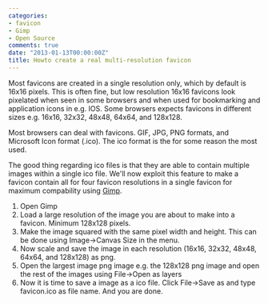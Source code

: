```yaml
---
categories:
- favicon
- Gimp
- Open Source
comments: true
date: "2013-01-13T00:00:00Z"
title: Howto create a real multi-resolution favicon
---
```


Most favicons are created in a single resolution only, which by default is 16x16 pixels. This is often fine, but low resolution 16x16 favicons look pixelated when seen in some browsers and when used for bookmarking and application icons in e.g. IOS. Some browsers expects favicons in different sizes e.g. 16x16, 32x32, 48x48, 64x64, and 128x128.

Most browsers can deal with favicons. GIF, JPG, PNG formats, and Microsoft Icon format (.ico). The ico format is the for some reason the most used.

The good thing regarding ico files is that they are able to contain multiple images within a single ico file. We'll now exploit this feature to make a favicon contain all for four favicon resolutions in a single favicon for maximum compability using [Gimp](http://www.gimp.org/).

1. Open Gimp
2. Load a large resolution of the image you are about to make into a favicon. Minimum 128x128 pixels.
3. Make the image squared with the same pixel width and height. This can be done using Image->Canvas Size in the menu.
4. Now scale and save the image in each resolution (16x16, 32x32, 48x48, 64x64, and 128x128) as png.
5. Open the largest image png image e.g. the 128x128 png image and open the rest of the images using File->Open as layers
6. Now it is time to save a image as a ico file. Click File->Save as and type favicon.ico as file name. And you are done.
